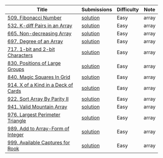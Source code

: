 |Title|Submissions|Difficulty|Note|
|------|------|------|------|
[509. Fibonacci Number](https://leetcode.com/problems/fibonacci-number/)|[solution](https://github.com/zybotian/leetcode/blob/master/src/main/java/array/FibonacciNumber.java)|Easy|array|
[532. K-diff Pairs in an Array](https://leetcode.com/problems/k-diff-pairs-in-an-array/)|[solution](https://github.com/zybotian/leetcode/blob/master/src/main/java/array/FindPairs.java)|Easy|array|
[665. Non-decreasing Array](https://leetcode.com/problems/non-decreasing-array/)|[solution](https://github.com/zybotian/leetcode/blob/master/src/main/java/array/CheckPossibility.java)|Easy|array|
[697. Degree of an Array](https://leetcode.com/problems/degree-of-an-array/)|[solution](https://github.com/zybotian/leetcode/blob/master/src/main/java/array/FindShortestSubArray.java)|Easy|array|
[717. 1-bit and 2-bit Characters](https://leetcode.com/problems/1-bit-and-2-bit-characters/)|[solution](https://github.com/zybotian/leetcode/blob/master/src/main/java/array/IsOneBitCharacter.java)|Easy|array|
[830. Positions of Large Groups](https://leetcode.com/problems/positions-of-large-groups/)|[solution](https://github.com/zybotian/leetcode/blob/master/src/main/java/array/LargeGroupPositions.java)|Easy|array|
[840. Magic Squares In Grid](https://leetcode.com/problems/magic-squares-in-grid/)|[solution](https://github.com/zybotian/leetcode/blob/master/src/main/java/array/NumMagicSquaresInside.java)|Easy|array|
[914. X of a Kind in a Deck of Cards](https://leetcode.com/problems/x-of-a-kind-in-a-deck-of-cards/)|[solution](https://github.com/zybotian/leetcode/blob/master/src/main/java/array/HasGroupsSizeX.java)|Easy|array|
[922. Sort Array By Parity II](https://leetcode.com/problems/sort-array-by-parity-ii/)|[solution](https://github.com/zybotian/leetcode/blob/master/src/main/java/array/SortArrayByParityII.java)|Easy|array|
[941. Valid Mountain Array](https://leetcode.com/problems/valid-mountain-array/)|[solution](https://github.com/zybotian/leetcode/blob/master/src/main/java/array/ValidMountainArray.java)|Easy|array|
[976. Largest Perimeter Triangle](https://leetcode.com/problems/largest-perimeter-triangle/)|[solution](https://github.com/zybotian/leetcode/blob/master/src/main/java/array/LargestPerimeter.java)|Easy|array|
[989. Add to Array-Form of Integer](https://leetcode.com/problems/add-to-array-form-of-integer/)|[solution](https://github.com/zybotian/leetcode/blob/master/src/main/java/array/AddToArrayForm.java)|Easy|array|
[999. Available Captures for Rook](https://leetcode.com/problems/available-captures-for-rook/)|[solution](https://github.com/zybotian/leetcode/blob/master/src/main/java/array/NumRookCaptures.java)|Easy|array|
